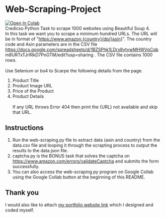 # Web-Scraping-Project
[![Open In Colab](https://colab.research.google.com/assets/colab-badge.svg)](https://colab.research.google.com/github/AnshChoudhary/Web-Scraping-Project/blob/main/web-scraping.ipynb#scrollTo=Dqv4-oc-q26n)  <br />
Credicxo Python Task to scrape 1000 websites using Beautiful Soup 4. <br />
In this task we want you to scrape a minimum hundred URLs.
The URL will be in format of "https://www.amazon.{country}/dp/{asin}".
The country code and Asin parameters are in the CSV file 
https://docs.google.com/spreadsheets/d/1BZSPhk1LDrx8ytywMHWVpCqb
m8URTxTJrIRkD7PnGTM/edit?usp=sharing . The CSV file contains 1000 
rows. <br /><br />
Use Selenium or bs4 to Scarpe the following details from the page.<br />
1. Product Title <br />
2. Product Image URL <br />
3. Price of the Product <br />
4. Product Details <br /> <br />
If any URL throws Error 404 then print the {URL} not available and skip 
that URL.

## Instructions
1. Run the web-scraping.py file to extract data (asin and country) from the data.csv file and looping it through the scrapting process to output the results to the data.json file.
2. captcha.py is the BONUS task that solves the captcha on https://www.amazon.com/errors/validateCaptcha and submits the form successfully.
3. You can also access the web-scraping.py program on Google Collab using the Google Collab button at the beginning of this README.

## Thank you 
I would also like to attach <a href="https://ansh-portfolio.web.app/">my portfolio website link</a> which I designed and coded myself. 


